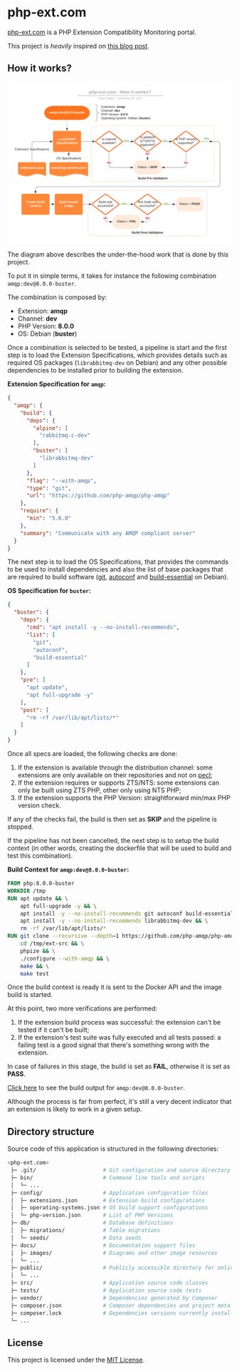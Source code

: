 # php-ext.com

[php-ext.com](https://php-ext.com) is a PHP Extension Compatibility Monitoring portal.

This project is *heavily* inspired on [this blog post](https://blog.remirepo.net/post/2020/09/21/PHP-extensions-status-with-upcoming-PHP-8.0).

## How it works?

![How It Works Diagram](docs/images/how-it-works.png)

The diagram above describes the under-the-hood work that is done by this project.

To put it in simple terms, it takes for instance the following combination `amqp:dev@8.0.0-buster`.

The combination is composed by:
- Extension: **amqp**
- Channel: **dev**
- PHP Version: **8.0.0**
- OS: Debian (**buster**)

Once a combination is selected to be tested, a pipeline is start and the first step is to load the Extension Specifications, which provides details such as required OS packages (`librabbitmq-dev` on Debian) and any other possible dependencies to be installed prior to building the extension.

**Extension Specification for `amqp`:**

```json
{
  "amqp": {
    "build": {
      "deps": {
        "alpine": [
          "rabbitmq-c-dev"
        ],
        "buster": [
          "librabbitmq-dev"
        ]
      },
      "flag": "--with-amqp",
      "type": "git",
      "url": "https://github.com/php-amqp/php-amqp"
    },
    "require": {
      "min": "5.6.0"
    },
    "summary": "Communicate with any AMQP compliant server"
  }
}
```

The next step is to load the OS Specifications, that provides the commands to be used to install dependencies and also the list of base packages that are required to build software ([git](https://packages.debian.org/buster/git), [autoconf](https://packages.debian.org/buster/autoconf) and [build-essential](https://packages.debian.org/buster/build-essential) on Debian).

**OS Specification for `buster`:**

```json
{
  "buster": {
    "deps": {
      "cmd": "apt install -y --no-install-recommends",
      "list": [
        "git",
        "autoconf",
        "build-essential"
      ]
    },
    "pre": [
      "apt update",
      "apt full-upgrade -y"
    ],
    "post": [
      "rm -rf /var/lib/apt/lists/*"
    ]
  }
}
```

Once all specs are loaded, the following checks are done:

1. If the extension is available through the distribution channel: some extensions are only available on their repositories and not on [pecl](https://pecl.php.net);
2. If the extension requires or supports ZTS/NTS: some extensions can only be built using ZTS PHP, other only using NTS PHP;
3. If the extension supports the PHP Version: straightforward min/max PHP version check.

If any of the checks fail, the build is then set as **SKIP** and the pipeline is stopped.

If the pipeline has not been cancelled, the next step is to setup the build context (in other words, creating the dockerfile that will be used to build and test this combination).

**Build Context for `amqp:dev@8.0.0-buster`:**

```dockerfile
FROM php:8.0.0-buster
WORKDIR /tmp
RUN apt update && \
    apt full-upgrade -y && \
    apt install -y --no-install-recommends git autoconf build-essential && \
    apt install -y --no-install-recommends librabbitmq-dev && \
    rm -rf /var/lib/apt/lists/*
RUN git clone --recursive --depth=1 https://github.com/php-amqp/php-amqp /tmp/ext-src && \
    cd /tmp/ext-src && \
    phpize && \
    ./configure --with-amqp && \
    make && \
    make test
```

Once the build context is ready it is sent to the Docker API and the image build is started.

At this point, two more verifications are performed:

1. If the extension build process was successful: the extension can't be tested if it can't be built;
2. If the extension's test suite was fully executed and all tests passed: a failing test is a good signal that there's something wrong with the extension.

In case of failures in this stage, the build is set as **FAIL**, otherwise it is set as **PASS**.

[Click here](https://php-ext.com/details.php?amqp:dev@8.0.0-buster) to see the build output for `amqp:dev@8.0.0-buster`.

Although the process is far from perfect, it's still a very decent indicator that an extension is likely to work in a given setup.


## Directory structure

Source code of this application is structured in the following directories:

```bash
<php-ext.com>
 ├─ .git/                     # Git configuration and source directory
 ├─ bin/                      # Command line tools and scripts
 │  └─ ...
 ├─ config/                   # Application configuration files
 │  ├─ extensions.json        # Extension build configurations
 │  ├─ operating-systems.json # OS build support configurations
 │  └─ php-version.json       # List of PHP Versions
 ├─ db/                       # Database definitions
 │  ├─ migrations/            # Table migrations
 │  └─ seeds/                 # Data seeds
 ├─ docs/                     # Documentation support files
 │  ├─ images/                # Diagrams and other image resources
 │  └─ ...
 ├─ public/                   # Publicly accessible directory for online php-ext.com
 │  └─ ...
 ├─ src/                      # Application source code classes
 ├─ tests/                    # Application source code tests
 ├─ vendor/                   # Dependencies generated by Composer
 ├─ composer.json             # Composer dependencies and project meta definition
 ├─ composer.lock             # Dependencies versions currently installed
 └─ ...
 ```


## License

This project is licensed under the [MIT License](LICENSE).
